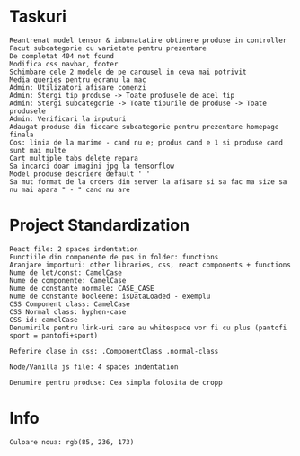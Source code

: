 # Taskuri
    Reantrenat model tensor & imbunatatire obtinere produse in controller
    Facut subcategorie cu varietate pentru prezentare
    De completat 404 not found
    Modifica css navbar, footer
    Schimbare cele 2 modele de pe carousel in ceva mai potrivit
    Media queries pentru ecranu la mac
    Admin: Utilizatori afisare comenzi
    Admin: Stergi tip produse -> Toate produsele de acel tip
    Admin: Stergi subcategorie -> Toate tipurile de produse -> Toate produsele
    Admin: Verificari la inputuri
    Adaugat produse din fiecare subcategorie pentru prezentare homepage finala
    Cos: linia de la marime - cand nu e; produs cand e 1 si produse cand sunt mai multe
    Cart multiple tabs delete repara
    Sa incarci doar imagini jpg la tensorflow
    Model produse descriere default ' '
    Sa mut format de la orders din server la afisare si sa fac ma size sa nu mai apara " - " cand nu are
    
    


# Project Standardization
    React file: 2 spaces indentation
    Functiile din componente de pus in folder: functions
    Aranjare importuri: other libraries, css, react components + functions
    Nume de let/const: CamelCase
    Nume de componente: CamelCase
    Nume de constante normale: CASE_CASE
    Nume de constante booleene: isDataLoaded - exemplu
    CSS Component class: CamelCase
    CSS Normal class: hyphen-case
    CSS id: camelCase
    Denumirile pentru link-uri care au whitespace vor fi cu plus (pantofi sport = pantofi+sport)

    Referire clase in css: .ComponentClass .normal-class

    Node/Vanilla js file: 4 spaces indentation

    Denumire pentru produse: Cea simpla folosita de cropp

# Info
    Culoare noua: rgb(85, 236, 173)